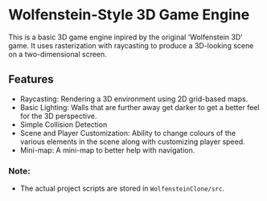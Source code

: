 # Wolfenstein-Style 3D Game Engine

This is a basic 3D game engine inpired by the original 'Wolfenstein 3D' game. It uses rasterization with raycasting to produce a 3D-looking scene on a two-dimensional screen. 

## Features
- Raycasting: Rendering a 3D environment using 2D grid-based maps.
- Basic Lighting: Walls that are further away get darker to get a better feel for the 3D perspective.
- Simple Collision Detection
- Scene and Player Customization: Ability to change colours of the various elements in the scene along with customizing player speed.
- Mini-map: A mini-map to better help with navigation.

### Note:
- The actual project scripts are stored in `WolfensteinClone/src`.
